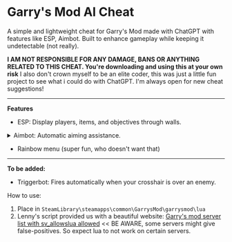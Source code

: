 # Garry's Mod AI Cheat
A simple and lightweight cheat for Garry's Mod made with ChatGPT with features like ESP, Aimbot. Built to enhance gameplay while keeping it undetectable (not really).

 **I AM NOT RESPONSIBLE FOR ANY DAMAGE, BANS OR ANYTHING RELATED TO THIS CHEAT. You're downloading and using this at your own risk** 
 I also don't crown myself to be an elite coder, this was just a little fun project to see what i could do with ChatGPT. I'm always open for new cheat suggestions!

---
**Features**
- ESP: Display players, items, and objectives through walls.
<details>
<summary>Aimbot: Automatic aiming assistance.</summary>
  
- Checks if player is behind a wall.

- Different bones to aim for

- Aimbot FOV Slider / Aim smoothness
---
</details>


- Rainbow menu (super fun, who doesn't want that)
---

**To be added:**

- Triggerbot: Fires automatically when your crosshair is over an enemy.



How to use:

1. Place in `SteamLibrary\steamapps\common\GarrysMod\garrysmod\lua`
2. Lenny's script provided us with a beautiful website: [Garry's mod server list with sv_allowslua allowed](https://www.gametracker.com/search/garrysmod/?search_by=server_variable&search_by2=sv_allowcslua&query=&loc=_all&sort=&order=) << BE AWARE, some servers might give false-positives. So expect lua to not work on certain servers.




